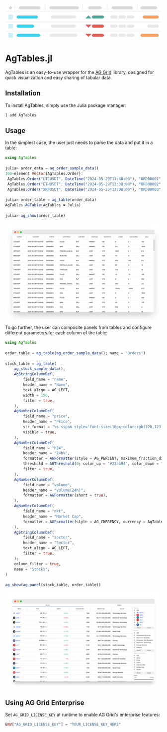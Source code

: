 ![animation](assets/animation_light.gif)

# AgTables.jl

AgTables is an easy-to-use wrapper for the [AG Grid](https://www.ag-grid.com/) library, designed for quick visualization and easy sharing of tabular data.

## Installation
To install AgTables, simply use the Julia package manager:

```julia
] add AgTables
```

## Usage

In the simplest case, the user just needs to parse the data and put it in a table:

```julia
using AgTables

julia> order_data = ag_order_sample_data()
100-element Vector{AgTables.Order}:
 AgTables.Order("LTCUSDT", DateTime("2024-05-29T13:40:00"), "ORD00001", ...)
 AgTables.Order("ETHUSDT", DateTime("2024-05-29T12:30:00"), "ORD00002", ...)
 AgTables.Order("XRPUSDT", DateTime("2024-05-29T13:00:00"), "ORD00003", ...)

julia> order_table = ag_table(order_data)
AgTables.AGTable(AgTables ❤️ Julia)

julia> ag_show(order_table)
```

![order_table](assets/order_table.png)

To go further, the user can composite panels from tables and configure different parameters for each column of the table:

```julia
using AgTables

order_table = ag_table(ag_order_sample_data(); name = "Orders")

stock_table = ag_table(
    ag_stock_sample_data(),
    AgStringColumnDef(
        field_name = "name",
        header_name = "Name",
        text_align = AG_LEFT,
        width = 150,
        filter = true,
    ),
    AgNumberColumnDef(
        field_name = "price",
        header_name = "Price",
        str_format = "%s <span style='font-size:10px;color:rgb(120,123,134);font-weight:400'>USD</span>",
        visible = true,
    ),
    AgNumberColumnDef(
        field_name = "h24",
        header_name = "24h%",
        formatter = AGFormatter(style = AG_PERCENT, maximum_fraction_digits = 2),
        threshold = AGThreshold(0; color_up = "#22ab94", color_down = "#f23645"),
        filter = true,
    ),
    AgNumberColumnDef(
        field_name = "volume",
        header_name = "Volume(24h)",
        formatter = AGFormatter(short = true),
    ),
    AgNumberColumnDef(
        field_name = "mkt",
        header_name = "Market Cap",
        formatter = AGFormatter(style = AG_CURRENCY, currency = AgTables.USD, separator = true),
    ),
    AgStringColumnDef(
        field_name = "sector",
        header_name = "Sector",
        text_align = AG_LEFT,
        filter = true,
    );
    column_filter = true,
    name = "Stocks",
)

ag_show(ag_panel(stock_table, order_table))
```

![stock_screener_table](/docs/src/assets/stock_order_panel.png)

## Using AG Grid Enterprise

Set `AG_GRID_LICENSE_KEY` at runtime to enable AG Grid's enterprise features:

```julia
ENV["AG_GRID_LICENSE_KEY"] = "YOUR_LICENSE_KEY_HERE"
```
